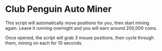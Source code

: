 # Club Penguin Auto Miner

This script will automatically move positions for you, then start mining again. 
Leave it running overnight and you will earn around 200,000 coins.

Once opened, the script will grab 3 mouse positions, then cycle through them, mining on each for 10 seconds.
